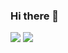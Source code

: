 ### Hi there 👋


<div>
  <img src="https://github-readme-stats.vercel.app/api?username=victoreyeeagle&show_icons=true&theme=midnight-purple">

  <img src="https://github-readme-stats.vercel.app/api/top-langs/?username=victoreyeeagle&layout=compact&theme=midnight-purple">

</div>


<!--
**shyoutarou/shyoutarou** is a ✨ _special_ ✨ repository because its `README.md` (this file) appears on your GitHub profile.

Here are some ideas to get you started:

- 🔭 I’m currently working on ...
- 🌱 I’m currently learning ...
- 👯 I’m looking to collaborate on ...
- 🤔 I’m looking for help with ...
- 💬 Ask me about ...
- 📫 How to reach me: ...
- 😄 Pronouns: ...
- ⚡ Fun fact: ...
-->
